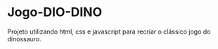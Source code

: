 # Jogo-DIO-DINO
Projeto utilizando html, css e javascript para recriar o clássico jogo do dinossauro.
